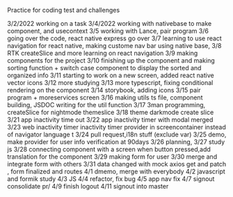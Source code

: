 Practice for coding test and challenges

3/2/2022
working on a task
3/4/2022
working with nativebase to make component, and usecontext
3/5
working with Lance, pair program
3/6
going over the code, react native express go over
3/7
learning to use react navigation for react native, making custome nav bar using native base,
3/8
RTK createSlice and more learning on react navigation
3/9
making components for the project
3/10
finishing up the component and making sorting function + switch case component to display the sorted and organized info
3/11
starting to work on a new screen, added react native vector icons
3/12
more studying
3/13
more typescript, fixing conditional rendering on the component
3/14
storybook, adding icons
3/15
pair program + moreservices screen
3/16
making utils ts file, component building, JSDOC writing for the util function
3/17
3man programming, createSlice for nightmode themeslice
3/18
theme darkmode create slice
3/21
app inactivity time out
3/22
app inactivity timer with modal merged
3/23
web inactivity timer
inactivity timer provider in screencontainer instead of navigator
language t
3/24
pull request,i18n stuff (exclude var)
3/25
demo, make provider for user info verification at 90days
3/26
planning,
3/27
study js
3/28
connecting component with a screen when button pressed,add translation for the component
3/29
making form for user
3/30
merge and integrate form with others
3/31
data changed with mock axios get and patch , form finalized and routes
4/1
dmemo, merge with everybody
4/2
javascript and formik study
4/3
JS
4/4
refactor, fix bug
4/5
app nav fix
4/7
signout consolidate pr/
4/9
finish logout
4/11
signout into master
